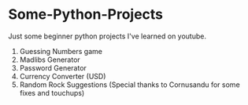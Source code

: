 # Some-Python-Projects
Just some beginner python projects I've learned on youtube.  

1. Guessing Numbers game
2. Madlibs Generator
3. Password Generator
4. Currency Converter (USD)
5. Random Rock Suggestions (Special thanks to Cornusandu for some fixes and touchups)
